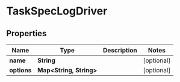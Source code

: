 
# TaskSpecLogDriver

## Properties
Name | Type | Description | Notes
------------ | ------------- | ------------- | -------------
**name** | **String** |  |  [optional]
**options** | **Map&lt;String, String&gt;** |  |  [optional]



